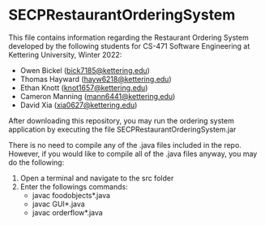 # SECPRestaurantOrderingSystem
This file contains information regarding the Restaurant Ordering System developed by the following students for CS-471 Software Engineering at Kettering University, Winter 2022:
  - Owen Bickel (bick7185@kettering.edu)
  - Thomas Hayward (hayw6218@kettering.edu)
  - Ethan Knott (knot1657@kettering.edu)
  - Cameron Manning (mann6441@kettering.edu)
  - David Xia (xia0627@kettering.edu)


After downloading this repository, you may run the ordering system application by executing the file SECPRestaurantOrderingSystem.jar

There is no need to compile any of the .java files included in the repo. However, if you would like to compile all of the .java files anyway, you may do the following:
  1. Open a terminal and navigate to the src folder
  2. Enter the followings commands:
      - javac foodobjects\*.java
      - javac GUI\*.java
      - javac orderflow\*.java
